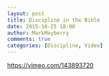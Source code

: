```yaml
---
layout: post
title: Discipline in the Bible
date: 2015-10-25 18:00
author: MarkMayberry
comments: true
categories: [Discipline, Video]
---
```

https://vimeo.com/143893720
